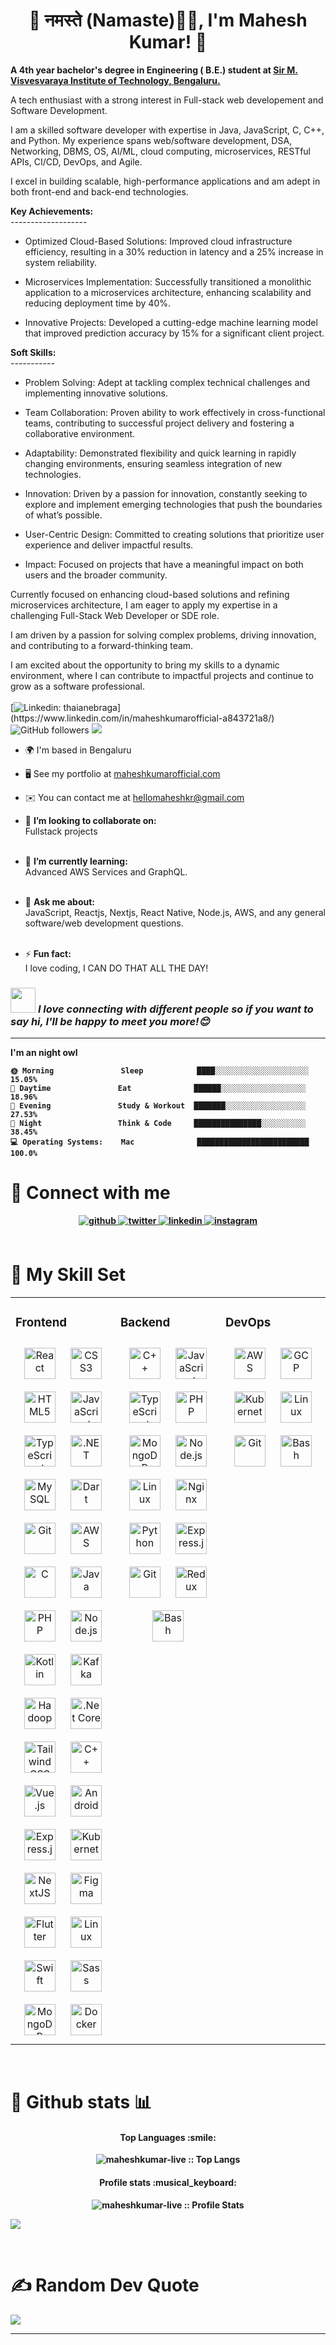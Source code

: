 <p dir="auto"><a target="_blank" rel="noopener noreferrer nofollow" href="https://camo.githubusercontent.com/62da68eb62b1e5f175f7d1f0191dd89a653d7908feb22d37d4a0ab07365d6791/68747470733a2f2f6d656469612e67697068792e636f6d2f6d656469612f4d3967624264396e6244724f5475314d71782f67697068792e676966"></a></p>



# <div align="center">💫 नमस्ते (Namaste)🙏🏻,  I'm Mahesh Kumar! 🚀</div>  
<p dir="auto"><b>A 4th year bachelor's degree in Engineering ( B.E.) student at <a href="https://www.sirmvit.edu/" rel="nofollow">Sir M. Visvesvaraya Institute of Technology, Bengaluru.</a><a target="_blank" rel="noopener noreferrer nofollow" href="https://camo.githubusercontent.com/63371d36886ee658f5a97401f393e1ab1684b2fd3de674b8f5efc7d410b2a3d0/68747470733a2f2f6d656469612e67697068792e636f6d2f6d656469612f57556c706c634d704f43456d5447427442572f67697068792e676966"></a> 
  
</b></p> A tech enthusiast with a strong interest in Full-stack web developement and Software Development.<br> 

I am a skilled software developer with expertise in Java, JavaScript, C, C++, and Python. My experience spans web/software development, DSA, Networking, DBMS, OS, AI/ML, cloud computing, microservices, RESTful APIs, CI/CD, DevOps, and Agile.<br>

I excel in building scalable, high-performance applications and am adept in both front-end and back-end technologies. <br> 

**Key Achievements:**<br> 
------------------- <br> 

* Optimized Cloud-Based Solutions: Improved cloud infrastructure efficiency, resulting in a 30% reduction in latency and a 25% increase in system reliability. <br> 

* Microservices Implementation: Successfully transitioned a monolithic application to a microservices architecture, enhancing scalability and reducing deployment time by 40%. <br> 

* Innovative Projects: Developed a cutting-edge machine learning model that improved prediction accuracy by 15% for a significant client project.<br> 


**Soft Skills:**<br> 
----------- <br> 

* Problem Solving: Adept at tackling complex technical challenges and implementing innovative solutions. <br> 

* Team Collaboration: Proven ability to work effectively in cross-functional teams, contributing to successful project delivery and fostering a collaborative environment. <br> 

* Adaptability: Demonstrated flexibility and quick learning in rapidly changing environments, ensuring seamless integration of new technologies. <br> 

* Innovation: Driven by a passion for innovation, constantly seeking to explore and implement emerging technologies that push the boundaries of what’s possible. <br> 

* User-Centric Design: Committed to creating solutions that prioritize user experience and deliver impactful results.<br> 

* Impact: Focused on projects that have a meaningful impact on both users and the broader community.<br> 
 

Currently focused on enhancing cloud-based solutions and refining microservices architecture, I am eager to apply my expertise in a challenging Full-Stack Web Developer or SDE role. <br>

I am driven by a passion for solving complex problems, driving innovation, and contributing to a forward-thinking team.<br>

I am excited about the opportunity to bring my skills to a dynamic environment, where I can contribute to impactful projects and continue to grow as a software professional.<br><br>
[![Linkedin: thaianebraga](https://img.shields.io/badge/maheshkumarofficial-a843721a8?style=flat-square&logo=Linkedin&logoColor=white&link=https://[www.linkedin.com/in/maheshkumarofficial](https://www.linkedin.com/in/maheshkumarofficial/)-a843721a8/)](https://www.linkedin.com/in/maheshkumarofficial-a843721a8/)
![GitHub followers](https://img.shields.io/github/followers/maheshkumarofficial?label=Follow&style=social)
![](https://visitor-badge.glitch.me/badge?page_id=maheshkumarofficial.maheshkumarofficial)

* 🌍  I'm based in Bengaluru
* 🖥️  See my portfolio at [maheshkumarofficial.com](https://maheshkumarofficial.com)
* ✉️  You can contact me at [hellomaheshkr@gmail.com](mailto:hellomaheshkr@gmail.com)


* 👯 **I’m looking to collaborate on:**  <br>Fullstack projects<br><br>
* 🌱 **I’m currently learning:**  <br>Advanced AWS Services and GraphQL.<br><br>
* 💬 **Ask me about:**  <br>JavaScript, Reactjs, Nextjs, React Native, Node.js, AWS, and any general software/web development questions.<br><br>
* ⚡ **Fun fact:**  <br>I love coding, I CAN DO THAT ALL THE DAY!

### <img src="https://media.giphy.com/media/LnQjpWaON8nhr21vNW/giphy.gif" width="40"> <em><b>I love connecting with different people</b> so if you want to say <b>hi, I'll be happy to meet you more!😊</em>
---

<p dir="auto"><strong>I'm an night owl</strong></p>
<div class="snippet-clipboard-content notranslate position-relative overflow-auto" data-snippet-clipboard-copy-content="🌞 Morning               Sleep            ████░░░░░░░░░░░░░░░░░░░░░   15.05% 
🌆 Daytime               Eat              ██████░░░░░░░░░░░░░░░░░░░   18.96% 
🌃 Evening               Study & Workout  ███████░░░░░░░░░░░░░░░░░░   27.53% 
🌙 Night                 Work & think     ███████████████░░░░░░░░░░   38.45%
💻 Operating Systems:    Mac              █████████████████████████   100.0%"><pre lang="text" class="notranslate"><code>🌞 Morning               Sleep            ████░░░░░░░░░░░░░░░░░░░░░   15.05% 
🌆 Daytime               Eat              ██████░░░░░░░░░░░░░░░░░░░   18.96% 
🌃 Evening               Study & Workout  ███████░░░░░░░░░░░░░░░░░░   27.53% 
🌙 Night                 Think & Code     ███████████████░░░░░░░░░░   38.45%
💻 Operating Systems:    Mac              █████████████████████████   100.0%
</code></pre></div>

# 🌱 Connect with me  
<div align="center">
<a href="https://github.com/maheshkumarofficial" target="_blank">
<img src=https://img.shields.io/badge/github-%2324292e.svg?&style=for-the-badge&logo=github&logoColor=white alt=github style="margin-bottom: 5px;" />
</a>
<a href="https://twitter.com/maheshkumarx" target="_blank">
<img src=https://img.shields.io/badge/twitter-%2300acee.svg?&style=for-the-badge&logo=twitter&logoColor=white alt=twitter style="margin-bottom: 5px;" />
</a>
<a href="https://linkedin.com/in/maheshkumarofficial" target="_blank">
<img src=https://img.shields.io/badge/linkedin-%231E77B5.svg?&style=for-the-badge&logo=linkedin&logoColor=white alt=linkedin style="margin-bottom: 5px;" />
</a>
<a href="https://instagram.com/dev.maheshkumarofficial" target="_blank">
<img src=https://img.shields.io/badge/instagram-%23000000.svg?&style=for-the-badge&logo=instagram&logoColor=white alt=instagram style="margin-bottom: 5px;" />
</a>  
</div>  
  

<br/>  

# 🌱 My Skill Set  
<table><tr><td valign="top" width="33%">



### Frontend  
<div align="center">  
<a href="https://reactjs.org/" target="_blank"><img style="margin: 10px" src="https://profilinator.rishav.dev/skills-assets/react-original-wordmark.svg" alt="React" height="50" /></a>  
<a href="https://www.w3schools.com/css/" target="_blank"><img style="margin: 10px" src="https://profilinator.rishav.dev/skills-assets/css3-original-wordmark.svg" alt="CSS3" height="50" /></a>  
<a href="https://en.wikipedia.org/wiki/HTML5" target="_blank"><img style="margin: 10px" src="https://profilinator.rishav.dev/skills-assets/html5-original-wordmark.svg" alt="HTML5" height="50" /></a>  
<a href="https://www.javascript.com/" target="_blank"><img style="margin: 10px" src="https://profilinator.rishav.dev/skills-assets/javascript-original.svg" alt="JavaScript" height="50" /></a>  
<a href="https://www.typescriptlang.org/" target="_blank"><img style="margin: 10px" src="https://profilinator.rishav.dev/skills-assets/typescript-original.svg" alt="TypeScript" height="50" /></a>    
<a href="https://dotnet.microsoft.com/download/dotnet-framework" target="_blank"><img style="margin: 10px" src="https://profilinator.rishav.dev/skills-assets/dot-net-original-wordmark.svg" alt=".NET" height="50" /></a>  
<a href="https://www.mysql.com/" target="_blank"><img style="margin: 10px" src="https://profilinator.rishav.dev/skills-assets/mysql-original-wordmark.svg" alt="MySQL" height="50" /></a>  
<a href="https://dart.dev/" target="_blank"><img style="margin: 10px" src="https://profilinator.rishav.dev/skills-assets/dartlang-icon.svg" alt="Dart" height="50" /></a>  
<a href="https://github.com/" target="_blank"><img style="margin: 10px" src="https://profilinator.rishav.dev/skills-assets/git-scm-icon.svg" alt="Git" height="50" /></a>  
<a href="https://aws.amazon.com/" target="_blank"><img style="margin: 10px" src="https://profilinator.rishav.dev/skills-assets/amazonwebservices-original-wordmark.svg" alt="AWS" height="50" /></a>  
<a href="https://www.cprogramming.com/" target="_blank"><img style="margin: 10px" src="https://profilinator.rishav.dev/skills-assets/c-original.svg" alt="C" height="50" /></a>  
<a href="https://www.java.com/" target="_blank"><img style="margin: 10px" src="https://profilinator.rishav.dev/skills-assets/java-original-wordmark.svg" alt="Java" height="50" /></a>  
<a href="https://www.php.net/" target="_blank"><img style="margin: 10px" src="https://profilinator.rishav.dev/skills-assets/php-original.svg" alt="PHP" height="50" /></a>  
<a href="https://nodejs.org/" target="_blank"><img style="margin: 10px" src="https://profilinator.rishav.dev/skills-assets/nodejs-original-wordmark.svg" alt="Node.js" height="50" /></a>  
<a href="https://kotlinlang.org/" target="_blank"><img style="margin: 10px" src="https://profilinator.rishav.dev/skills-assets/kotlinlang-icon.svg" alt="Kotlin" height="50" /></a>  
<a href="https://kafka.apache.org/" target="_blank"><img style="margin: 10px" src="https://profilinator.rishav.dev/skills-assets/apache_kafka-icon.svg" alt="Kafka" height="50" /></a>  
<a href="https://hadoop.apache.org/" target="_blank"><img style="margin: 10px" src="https://profilinator.rishav.dev/skills-assets/apache_hadoop-icon.svg" alt="Hadoop" height="50" /></a>  
<a href="https://dotnet.microsoft.com/download" target="_blank"><img style="margin: 10px" src="https://profilinator.rishav.dev/skills-assets/dotnetcore.png" alt=".Net Core" height="50" /></a>  
<a href="https://www.tailwindcss.com/" target="_blank"><img style="margin: 10px" src="https://profilinator.rishav.dev/skills-assets/tailwindcss.svg" alt="Tailwind CSS" height="50" /></a>  
<a href="https://www.cplusplus.com/" target="_blank"><img style="margin: 10px" src="https://profilinator.rishav.dev/skills-assets/cplusplus-original.svg" alt="C++" height="50" /></a>  
<a href="https://vuejs.org/" target="_blank"><img style="margin: 10px" src="https://profilinator.rishav.dev/skills-assets/vuejs-original-wordmark.svg" alt="Vue.js" height="50" /></a>  
<a href="https://www.android.com/intl/en_in/" target="_blank"><img style="margin: 10px" src="https://profilinator.rishav.dev/skills-assets/android-original-wordmark.svg" alt="Android" height="50" /></a>  
<a href="https://expressjs.com/" target="_blank"><img style="margin: 10px" src="https://profilinator.rishav.dev/skills-assets/express-original-wordmark.svg" alt="Express.js" height="50" /></a>  
<a href="https://kubernetes.io/" target="_blank"><img style="margin: 10px" src="https://profilinator.rishav.dev/skills-assets/kubernetes-icon.svg" alt="Kubernetes" height="50" /></a>  
<a href="https://nextjs.org/" target="_blank"><img style="margin: 10px" src="https://profilinator.rishav.dev/skills-assets/nextjs.png" alt="NextJS" height="50" /></a>  
<a href="https://www.figma.com/" target="_blank"><img style="margin: 10px" src="https://profilinator.rishav.dev/skills-assets/figma-icon.svg" alt="Figma" height="50" /></a>  
<a href="https://flutter.dev/" target="_blank"><img style="margin: 10px" src="https://profilinator.rishav.dev/skills-assets/flutterio-icon.svg" alt="Flutter" height="50" /></a>  
<a href="https://www.linux.org/" target="_blank"><img style="margin: 10px" src="https://profilinator.rishav.dev/skills-assets/linux-original.svg" alt="Linux" height="50" /></a>  
<a href="https://developer.apple.com/swift/" target="_blank"><img style="margin: 10px" src="https://profilinator.rishav.dev/skills-assets/swift-original-wordmark.svg" alt="Swift" height="50" /></a>  
<a href="https://sass-lang.com/" target="_blank"><img style="margin: 10px" src="https://profilinator.rishav.dev/skills-assets/sass-original.svg" alt="Sass" height="50" /></a>  
<a href="https://www.mongodb.com/" target="_blank"><img style="margin: 10px" src="https://profilinator.rishav.dev/skills-assets/mongodb-original-wordmark.svg" alt="MongoDB" height="50" /></a>  
<a href="https://www.docker.com/" target="_blank"><img style="margin: 10px" src="https://profilinator.rishav.dev/skills-assets/docker-original-wordmark.svg" alt="Docker" height="50" /></a>  
</div>

</td><td valign="top" width="33%">



### Backend  
<div align="center">  
<a href="https://www.cplusplus.com/" target="_blank"><img style="margin: 10px" src="https://profilinator.rishav.dev/skills-assets/cplusplus-original.svg" alt="C++" height="50" /></a>  
<a href="https://www.javascript.com/" target="_blank"><img style="margin: 10px" src="https://profilinator.rishav.dev/skills-assets/javascript-original.svg" alt="JavaScript" height="50" /></a>  
<a href="https://www.typescriptlang.org/" target="_blank"><img style="margin: 10px" src="https://profilinator.rishav.dev/skills-assets/typescript-original.svg" alt="TypeScript" height="50" /></a>  
<a href="https://www.php.net/" target="_blank"><img style="margin: 10px" src="https://profilinator.rishav.dev/skills-assets/php-original.svg" alt="PHP" height="50" /></a>  
<a href="https://www.mongodb.com/" target="_blank"><img style="margin: 10px" src="https://profilinator.rishav.dev/skills-assets/mongodb-original-wordmark.svg" alt="MongoDB" height="50" /></a>  
<a href="https://nodejs.org/" target="_blank"><img style="margin: 10px" src="https://profilinator.rishav.dev/skills-assets/nodejs-original-wordmark.svg" alt="Node.js" height="50" /></a>  
<a href="https://www.linux.org/" target="_blank"><img style="margin: 10px" src="https://profilinator.rishav.dev/skills-assets/linux-original.svg" alt="Linux" height="50" /></a>  
<a href="https://www.nginx.com/" target="_blank"><img style="margin: 10px" src="https://profilinator.rishav.dev/skills-assets/nginx-original.svg" alt="Nginx" height="50" /></a>  
<a href="https://www.python.org/" target="_blank"><img style="margin: 10px" src="https://profilinator.rishav.dev/skills-assets/python-original.svg" alt="Python" height="50" /></a>  
<a href="https://expressjs.com/" target="_blank"><img style="margin: 10px" src="https://profilinator.rishav.dev/skills-assets/express-original-wordmark.svg" alt="Express.js" height="50" /></a>  
<a href="https://github.com/" target="_blank"><img style="margin: 10px" src="https://profilinator.rishav.dev/skills-assets/git-scm-icon.svg" alt="Git" height="50" /></a>  
<a href="https://redux.js.org/" target="_blank"><img style="margin: 10px" src="https://profilinator.rishav.dev/skills-assets/redux-original.svg" alt="Redux" height="50" /></a>  
<a href="https://www.gnu.org/software/bash/" target="_blank"><img style="margin: 10px" src="https://profilinator.rishav.dev/skills-assets/gnu_bash-icon.svg" alt="Bash" height="50" /></a>  
</div>

</td><td valign="top" width="33%">



### DevOps  
<div align="center">  
<a href="https://aws.amazon.com/" target="_blank"><img style="margin: 10px" src="https://profilinator.rishav.dev/skills-assets/amazonwebservices-original-wordmark.svg" alt="AWS" height="50" /></a>  
<a href="https://cloud.google.com/" target="_blank"><img style="margin: 10px" src="https://profilinator.rishav.dev/skills-assets/google_cloud-icon.svg" alt="GCP" height="50" /></a>  
<a href="https://kubernetes.io/" target="_blank"><img style="margin: 10px" src="https://profilinator.rishav.dev/skills-assets/kubernetes-icon.svg" alt="Kubernetes" height="50" /></a>  
<a href="https://www.linux.org/" target="_blank"><img style="margin: 10px" src="https://profilinator.rishav.dev/skills-assets/linux-original.svg" alt="Linux" height="50" /></a>  
<a href="https://github.com/" target="_blank"><img style="margin: 10px" src="https://profilinator.rishav.dev/skills-assets/git-scm-icon.svg" alt="Git" height="50" /></a>  
<a href="https://www.gnu.org/software/bash/" target="_blank"><img style="margin: 10px" src="https://profilinator.rishav.dev/skills-assets/gnu_bash-icon.svg" alt="Bash" height="50" /></a>  
</div>

</td></tr></table>  

<br/>

# 🌱 Github stats :bar_chart:

<h4 align="center">Top Languages :smile:</h4>

<p align="center"><img src="https://github-readme-stats.vercel.app/api/top-langs/?username=maheshkumar-live&langs_count=10&theme=tokyonight&layout=compact" alt="maheshkumar-live :: Top Langs" /></p>
<h4 align="center">Profile stats :musical_keyboard:</h4>

<p align="center"><img src="https://github-readme-stats.vercel.app/api?username=maheshkumar-live&show_icons=true&theme=synthwave" alt="maheshkumar-live :: Profile Stats" /></p>


[![](https://visitcount.itsvg.in/api?id=maheshkumar_live&icon=0&color=0)](https://visitcount.itsvg.in)

<br>

# ✍️ Random Dev Quote
![](https://quotes-github-readme.vercel.app/api?type=horizontal&theme=radical)

---




